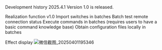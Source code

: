 Development history
2025.4.1 Version 1.0 is released.

Realization function
v1.0
Import switches in batches
Batch test remote connection status
Execute commands in batches (requires users to have a basic command knowledge base)
Obtain configuration files locally in batches

Effect display
![微信截图_20250401195346](https://github.com/user-attachments/assets/da4398fc-a808-4b48-a815-f9084e6c0633)


